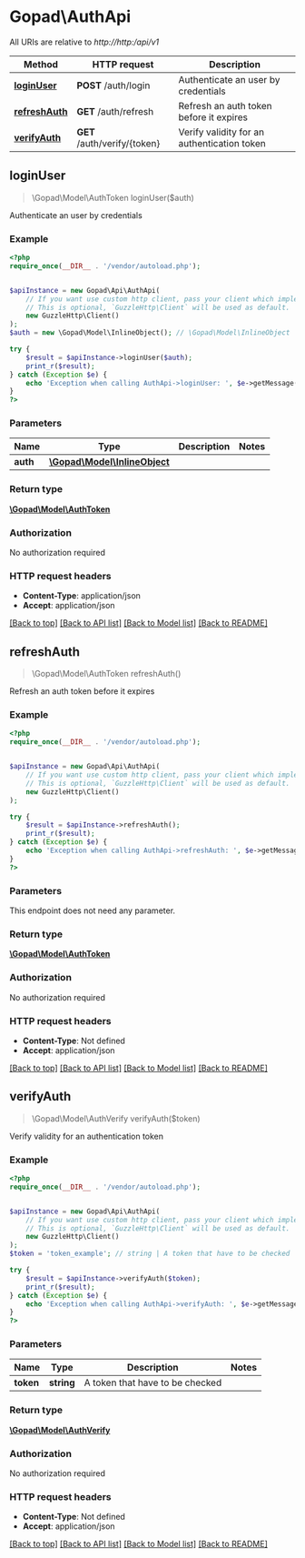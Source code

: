 # Gopad\AuthApi

All URIs are relative to *http://http:/api/v1*

Method | HTTP request | Description
------------- | ------------- | -------------
[**loginUser**](AuthApi.md#loginUser) | **POST** /auth/login | Authenticate an user by credentials
[**refreshAuth**](AuthApi.md#refreshAuth) | **GET** /auth/refresh | Refresh an auth token before it expires
[**verifyAuth**](AuthApi.md#verifyAuth) | **GET** /auth/verify/{token} | Verify validity for an authentication token



## loginUser

> \Gopad\Model\AuthToken loginUser($auth)

Authenticate an user by credentials

### Example

```php
<?php
require_once(__DIR__ . '/vendor/autoload.php');


$apiInstance = new Gopad\Api\AuthApi(
    // If you want use custom http client, pass your client which implements `GuzzleHttp\ClientInterface`.
    // This is optional, `GuzzleHttp\Client` will be used as default.
    new GuzzleHttp\Client()
);
$auth = new \Gopad\Model\InlineObject(); // \Gopad\Model\InlineObject | 

try {
    $result = $apiInstance->loginUser($auth);
    print_r($result);
} catch (Exception $e) {
    echo 'Exception when calling AuthApi->loginUser: ', $e->getMessage(), PHP_EOL;
}
?>
```

### Parameters


Name | Type | Description  | Notes
------------- | ------------- | ------------- | -------------
 **auth** | [**\Gopad\Model\InlineObject**](../Model/InlineObject.md)|  |

### Return type

[**\Gopad\Model\AuthToken**](../Model/AuthToken.md)

### Authorization

No authorization required

### HTTP request headers

- **Content-Type**: application/json
- **Accept**: application/json

[[Back to top]](#) [[Back to API list]](../../README.md#documentation-for-api-endpoints)
[[Back to Model list]](../../README.md#documentation-for-models)
[[Back to README]](../../README.md)


## refreshAuth

> \Gopad\Model\AuthToken refreshAuth()

Refresh an auth token before it expires

### Example

```php
<?php
require_once(__DIR__ . '/vendor/autoload.php');


$apiInstance = new Gopad\Api\AuthApi(
    // If you want use custom http client, pass your client which implements `GuzzleHttp\ClientInterface`.
    // This is optional, `GuzzleHttp\Client` will be used as default.
    new GuzzleHttp\Client()
);

try {
    $result = $apiInstance->refreshAuth();
    print_r($result);
} catch (Exception $e) {
    echo 'Exception when calling AuthApi->refreshAuth: ', $e->getMessage(), PHP_EOL;
}
?>
```

### Parameters

This endpoint does not need any parameter.

### Return type

[**\Gopad\Model\AuthToken**](../Model/AuthToken.md)

### Authorization

No authorization required

### HTTP request headers

- **Content-Type**: Not defined
- **Accept**: application/json

[[Back to top]](#) [[Back to API list]](../../README.md#documentation-for-api-endpoints)
[[Back to Model list]](../../README.md#documentation-for-models)
[[Back to README]](../../README.md)


## verifyAuth

> \Gopad\Model\AuthVerify verifyAuth($token)

Verify validity for an authentication token

### Example

```php
<?php
require_once(__DIR__ . '/vendor/autoload.php');


$apiInstance = new Gopad\Api\AuthApi(
    // If you want use custom http client, pass your client which implements `GuzzleHttp\ClientInterface`.
    // This is optional, `GuzzleHttp\Client` will be used as default.
    new GuzzleHttp\Client()
);
$token = 'token_example'; // string | A token that have to be checked

try {
    $result = $apiInstance->verifyAuth($token);
    print_r($result);
} catch (Exception $e) {
    echo 'Exception when calling AuthApi->verifyAuth: ', $e->getMessage(), PHP_EOL;
}
?>
```

### Parameters


Name | Type | Description  | Notes
------------- | ------------- | ------------- | -------------
 **token** | **string**| A token that have to be checked |

### Return type

[**\Gopad\Model\AuthVerify**](../Model/AuthVerify.md)

### Authorization

No authorization required

### HTTP request headers

- **Content-Type**: Not defined
- **Accept**: application/json

[[Back to top]](#) [[Back to API list]](../../README.md#documentation-for-api-endpoints)
[[Back to Model list]](../../README.md#documentation-for-models)
[[Back to README]](../../README.md)

